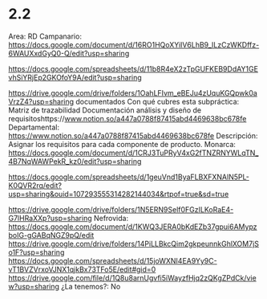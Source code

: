 # 2.2

Area: RD
Campanario: https://docs.google.com/document/d/16RO1HQoXYiIV6LhB9_ILzCzWKDffz-6WAUXxdGyQ0-Q/edit?usp=sharing

https://docs.google.com/spreadsheets/d/11b8R4eX2zTpGUFKEB9DdAY1GEvhSiYRjEp2GKOfoY9A/edit?usp=sharing

https://drive.google.com/drive/folders/1OahLFIvm_eBEJu4zUquKGQpwk0aVrzZ4?usp=sharing documentados
Con qué cubres esta subpráctica: Matriz de trazabilidad
Documentación análisis y diseño de requisitoshttps://www.notion.so/a447a0788f87415abd4469638bc678fe 
Departamental: https://www.notion.so/a447a0788f87415abd4469638bc678fe 
Descripción: Asignar los requisitos para cada componente de producto.
Monarca: https://docs.google.com/document/d/1CRJ3TuPRyV4xG2fTNZRNYWLqTN_4B7NqWAWPekR_kz0/edit?usp=sharing

https://docs.google.com/spreadsheets/d/1geuVnd1ByaFLBXFXNAlN5PL-K0QVR2rq/edit?usp=sharing&ouid=107293555314282144034&rtpof=true&sd=true

https://drive.google.com/drive/folders/1N5ERN9Self0FGzILKoRaE4-G7lHRaXXp?usp=sharing
Nefrovida: https://docs.google.com/document/d/1KWQ3JERA0bKdEZb37gpui6AMypzboIG-gGABqNGZ9pQ/edit
https://drive.google.com/drive/folders/14PiLLBkcQim2gkpeunnkGhlXOM7jSo1F?usp=sharing
https://docs.google.com/spreadsheets/d/15joWXNI4EA9Yy9C-vT1BVZVrxoVJNX1qjkBx73TFo5E/edit#gid=0
https://drive.google.com/file/d/1Q8u8arnUgvfi5iWayzfHjq2zQKgZPdCk/view?usp=sharing
¿La tenemos?: No